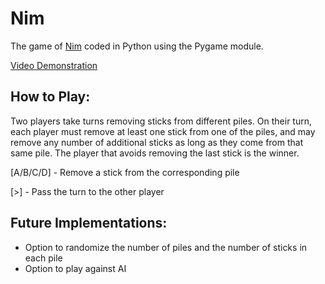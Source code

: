 # Nim
The game of [Nim](https://en.wikipedia.org/wiki/Nim) coded in Python using the Pygame module.

[Video Demonstration](https://www.youtube.com/watch?v=4NuBb7wjIYo)

## How to Play:
Two players take turns removing sticks from different piles. On their turn, each player must remove at least one stick from one of the piles, and may remove any number of additional sticks as long as they come from that same pile. The player that avoids removing the last stick is the winner.

[A/B/C/D] - Remove a stick from the corresponding pile

[>] - Pass the turn to the other player

## Future Implementations:
* Option to randomize the number of piles and the number of sticks in each pile
* Option to play against AI
